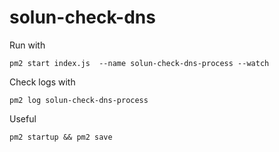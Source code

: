 # solun-check-dns

Run with
```
pm2 start index.js  --name solun-check-dns-process --watch
```

Check logs with
```
pm2 log solun-check-dns-process
```

Useful
```
pm2 startup && pm2 save
```
